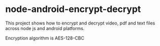 # node-android-encrypt-decrypt
This project shows how to encrypt and decrypt video, pdf and text files across node js and android platforms.

Encryption algorithm is AES-128-CBC
